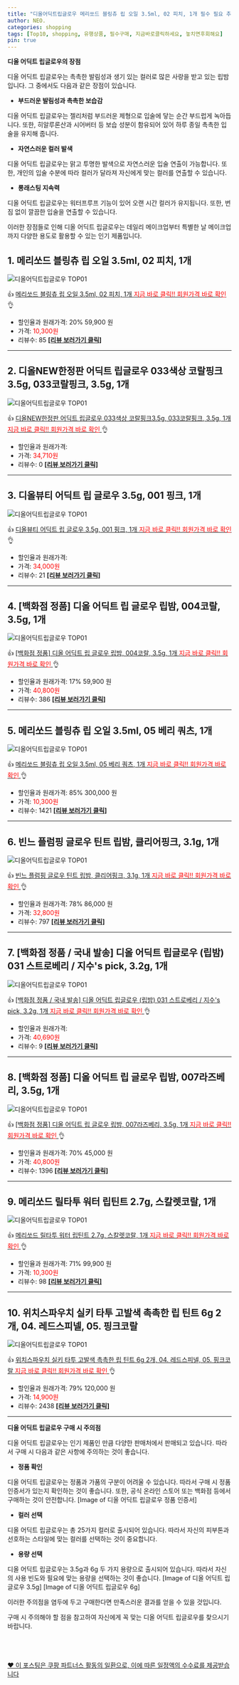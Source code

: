 ```yaml
---
title: "디올어딕트립글로우 메리쏘드 블링츄 립 오일 3.5ml, 02 피치, 1개 필수 필요 추천 제품 비교 최저 가격 비교 장점 구매 후기 구매평"
author: NEO.
categories: shopping
tags: [Top10, shopping, 유행상품, 필수구매, 지금바로클릭하세요, 놓치면후회해요]
pin: true
---
```

**디올 어딕트 립글로우의 장점**

디올 어딕트 립글로우는 촉촉한 발림성과 생기 있는 컬러로 많은 사랑을 받고 있는 립밤입니다. 그 중에서도 다음과 같은 장점이 있습니다.

* **부드러운 발림성과 촉촉한 보습감**

디올 어딕트 립글로우는 젤리처럼 부드러운 제형으로 입술에 닿는 순간 부드럽게 녹아듭니다. 또한, 히알루론산과 시어버터 등 보습 성분이 함유되어 있어 하루 종일 촉촉한 입술을 유지해 줍니다.

* **자연스러운 컬러 발색**

디올 어딕트 립글로우는 맑고 투명한 발색으로 자연스러운 입술 연출이 가능합니다. 또한, 개인의 입술 수분에 따라 컬러가 달라져 자신에게 맞는 컬러를 연출할 수 있습니다.

* **롱래스팅 지속력**

디올 어딕트 립글로우는 워터프루프 기능이 있어 오랜 시간 컬러가 유지됩니다. 또한, 번짐 없이 깔끔한 입술을 연출할 수 있습니다.

이러한 장점들로 인해 디올 어딕트 립글로우는 데일리 메이크업부터 특별한 날 메이크업까지 다양한 용도로 활용할 수 있는 인기 제품입니다.

   

## 1. 메리쏘드 블링츄 립 오일 3.5ml, 02 피치, 1개

![디올어딕트립글로우 TOP01](https://thumbnail7.coupangcdn.com/thumbnails/remote/490x490ex/image/rs_quotation_api/1abmnbhd/c9814a5760b14717af302fae61a516f8.jpg)


👍 [메리쏘드 블링츄 립 오일 3.5ml, 02 피치, 1개 <font color=red> 지금 바로 클릭!! 회원가격 바로 확인 </font> ](https://link.coupang.com/re/AFFSDP?lptag=AF3617701&subid=GithubCoopas&pageKey=7197120547&traceid=V0-153&itemId=18183585270&vendorItemId=85332539706) 👌 


- 할인율과 원래가격: 20%  59,900   원
- 가격: <span style='color:red'>10,300원</span>
- 리뷰수: 85  [**[리뷰 보러가기 클릭]**](https://link.coupang.com/re/AFFSDP?lptag=AF3617701&subid=GithubCoopas&pageKey=7197120547&traceid=V0-153&itemId=18183585270&vendorItemId=85332539706)

---


   

## 2. 디올NEW한정판 어딕트 립글로우 033색상 코랄핑크3.5g, 033코랄핑크, 3.5g, 1개

![디올어딕트립글로우 TOP01](https://thumbnail10.coupangcdn.com/thumbnails/remote/490x490ex/image/vendor_inventory/1dd1/ebe317772d4baf1992c41c6ce15a54d607243728c4ede09b5574919abcb0.jpg)


👍 [디올NEW한정판 어딕트 립글로우 033색상 코랄핑크3.5g, 033코랄핑크, 3.5g, 1개 <font color=red> 지금 바로 클릭!! 회원가격 바로 확인 </font> ](https://link.coupang.com/re/AFFSDP?lptag=AF3617701&subid=GithubCoopas&pageKey=6429878637&traceid=V0-153&itemId=19445562183&vendorItemId=87112357644) 👌 


- 할인율과 원래가격: 
- 가격: <span style='color:red'>34,710원</span>
- 리뷰수: 0  [**[리뷰 보러가기 클릭]**](https://link.coupang.com/re/AFFSDP?lptag=AF3617701&subid=GithubCoopas&pageKey=6429878637&traceid=V0-153&itemId=19445562183&vendorItemId=87112357644)

---


   

## 3. 디올뷰티 어딕트 립 글로우 3.5g, 001 핑크, 1개

![디올어딕트립글로우 TOP01](https://thumbnail6.coupangcdn.com/thumbnails/remote/490x490ex/image/vendor_inventory/f76a/6442083586f03669eb9f4991ec10b34b1dbdb339f43a97c191f8a1cde1aa.jpg)


👍 [디올뷰티 어딕트 립 글로우 3.5g, 001 핑크, 1개 <font color=red> 지금 바로 클릭!! 회원가격 바로 확인 </font> ](https://link.coupang.com/re/AFFSDP?lptag=AF3617701&subid=GithubCoopas&pageKey=6429878637&traceid=V0-153&itemId=19505774604&vendorItemId=87112357490) 👌 


- 할인율과 원래가격: 
- 가격: <span style='color:red'>34,000원</span>
- 리뷰수: 21  [**[리뷰 보러가기 클릭]**](https://link.coupang.com/re/AFFSDP?lptag=AF3617701&subid=GithubCoopas&pageKey=6429878637&traceid=V0-153&itemId=19505774604&vendorItemId=87112357490)

---


   

## 4. [백화점 정품] 디올 어딕트 립 글로우 립밤, 004코랄, 3.5g, 1개

![디올어딕트립글로우 TOP01](https://thumbnail7.coupangcdn.com/thumbnails/remote/490x490ex/image/vendor_inventory/9d65/6a0e071bf10167f57687f4d0ab6b2c24d8903e954702b1e6cb093d9519c6.jpg)


👍 [[백화점 정품] 디올 어딕트 립 글로우 립밤, 004코랄, 3.5g, 1개 <font color=red> 지금 바로 클릭!! 회원가격 바로 확인 </font> ](https://link.coupang.com/re/AFFSDP?lptag=AF3617701&subid=GithubCoopas&pageKey=6429878637&traceid=V0-153&itemId=20015554703&vendorItemId=87112357495) 👌 


- 할인율과 원래가격: 17%  59,900   원
- 가격: <span style='color:red'>40,800원</span>
- 리뷰수: 386  [**[리뷰 보러가기 클릭]**](https://link.coupang.com/re/AFFSDP?lptag=AF3617701&subid=GithubCoopas&pageKey=6429878637&traceid=V0-153&itemId=20015554703&vendorItemId=87112357495)

---


   

## 5. 메리쏘드 블링츄 립 오일 3.5ml, 05 베리 쿼츠, 1개

![디올어딕트립글로우 TOP01](https://thumbnail8.coupangcdn.com/thumbnails/remote/490x490ex/image/rs_quotation_api/j4sccem0/63fec3c060854743b4578669ed7c539c.jpg)


👍 [메리쏘드 블링츄 립 오일 3.5ml, 05 베리 쿼츠, 1개 <font color=red> 지금 바로 클릭!! 회원가격 바로 확인 </font> ](https://link.coupang.com/re/AFFSDP?lptag=AF3617701&subid=GithubCoopas&pageKey=7197120547&traceid=V0-153&itemId=18183585273&vendorItemId=85332539751) 👌 


- 할인율과 원래가격: 85%  300,000   원
- 가격: <span style='color:red'>10,300원</span>
- 리뷰수: 1421  [**[리뷰 보러가기 클릭]**](https://link.coupang.com/re/AFFSDP?lptag=AF3617701&subid=GithubCoopas&pageKey=7197120547&traceid=V0-153&itemId=18183585273&vendorItemId=85332539751)

---


   

## 6. 빈느 플럼핑 글로우 틴트 립밤, 클리어핑크, 3.1g, 1개

![디올어딕트립글로우 TOP01](https://thumbnail8.coupangcdn.com/thumbnails/remote/490x490ex/image/vendor_inventory/9f81/e1f6cdaee9b3f8d542191fd915ee6763309d9b07184f982060347dd4950a.jpg)


👍 [빈느 플럼핑 글로우 틴트 립밤, 클리어핑크, 3.1g, 1개 <font color=red> 지금 바로 클릭!! 회원가격 바로 확인 </font> ](https://link.coupang.com/re/AFFSDP?lptag=AF3617701&subid=GithubCoopas&pageKey=7317776713&traceid=V0-153&itemId=18762031258&vendorItemId=87464478946) 👌 


- 할인율과 원래가격: 78%  86,000   원
- 가격: <span style='color:red'>32,800원</span>
- 리뷰수: 797  [**[리뷰 보러가기 클릭]**](https://link.coupang.com/re/AFFSDP?lptag=AF3617701&subid=GithubCoopas&pageKey=7317776713&traceid=V0-153&itemId=18762031258&vendorItemId=87464478946)

---


   

## 7. [백화점 정품 / 국내 발송] 디올 어딕트 립글로우 (립밤) 031 스트로베리 / 지수's pick, 3.2g, 1개

![디올어딕트립글로우 TOP01](https://thumbnail9.coupangcdn.com/thumbnails/remote/490x490ex/image/vendor_inventory/b01c/6cde4d88ad10599cb18cc4cd7a611cf96bef6f97eca0c2f63211f67c92db.jpg)


👍 [[백화점 정품 / 국내 발송] 디올 어딕트 립글로우 (립밤) 031 스트로베리 / 지수's pick, 3.2g, 1개 <font color=red> 지금 바로 클릭!! 회원가격 바로 확인 </font> ](https://link.coupang.com/re/AFFSDP?lptag=AF3617701&subid=GithubCoopas&pageKey=6429878637&traceid=V0-153&itemId=17523527311&vendorItemId=87112357351) 👌 


- 할인율과 원래가격: 
- 가격: <span style='color:red'>40,690원</span>
- 리뷰수: 9  [**[리뷰 보러가기 클릭]**](https://link.coupang.com/re/AFFSDP?lptag=AF3617701&subid=GithubCoopas&pageKey=6429878637&traceid=V0-153&itemId=17523527311&vendorItemId=87112357351)

---


   

## 8. [백화점 정품] 디올 어딕트 립 글로우 립밤, 007라즈베리, 3.5g, 1개

![디올어딕트립글로우 TOP01](https://thumbnail8.coupangcdn.com/thumbnails/remote/490x490ex/image/vendor_inventory/10d0/163aeb6bcee79794cfeac3b333ce7821fc6033bd2b0117c224117884331e.jpg)


👍 [[백화점 정품] 디올 어딕트 립 글로우 립밤, 007라즈베리, 3.5g, 1개 <font color=red> 지금 바로 클릭!! 회원가격 바로 확인 </font> ](https://link.coupang.com/re/AFFSDP?lptag=AF3617701&subid=GithubCoopas&pageKey=6429878637&traceid=V0-153&itemId=20102654677&vendorItemId=87112357518) 👌 


- 할인율과 원래가격: 70%  45,000   원
- 가격: <span style='color:red'>40,800원</span>
- 리뷰수: 1396  [**[리뷰 보러가기 클릭]**](https://link.coupang.com/re/AFFSDP?lptag=AF3617701&subid=GithubCoopas&pageKey=6429878637&traceid=V0-153&itemId=20102654677&vendorItemId=87112357518)

---


   

## 9. 메리쏘드 릴타투 워터 립틴트 2.7g, 스칼렛코랄, 1개

![디올어딕트립글로우 TOP01](https://thumbnail8.coupangcdn.com/thumbnails/remote/490x490ex/image/retail/images/4077108807331109-e48ee1d2-fc62-467c-86e4-074f5cafd28b.jpg)


👍 [메리쏘드 릴타투 워터 립틴트 2.7g, 스칼렛코랄, 1개 <font color=red> 지금 바로 클릭!! 회원가격 바로 확인 </font> ](https://link.coupang.com/re/AFFSDP?lptag=AF3617701&subid=GithubCoopas&pageKey=5884890519&traceid=V0-153&itemId=10459951738&vendorItemId=77741737207) 👌 


- 할인율과 원래가격: 71%  99,900   원
- 가격: <span style='color:red'>10,300원</span>
- 리뷰수: 98  [**[리뷰 보러가기 클릭]**](https://link.coupang.com/re/AFFSDP?lptag=AF3617701&subid=GithubCoopas&pageKey=5884890519&traceid=V0-153&itemId=10459951738&vendorItemId=77741737207)

---


   

## 10. 위치스파우치 실키 타투 고발색 촉촉한 립 틴트 6g 2개, 04. 레드스피넬, 05. 핑크코랄

![디올어딕트립글로우 TOP01](https://thumbnail10.coupangcdn.com/thumbnails/remote/490x490ex/image/vendor_inventory/8dc2/0e77f98da7e7d55dbe5388061d0fae732361f1b7a43156759bc8be49987d.jpg)


👍 [위치스파우치 실키 타투 고발색 촉촉한 립 틴트 6g 2개, 04. 레드스피넬, 05. 핑크코랄 <font color=red> 지금 바로 클릭!! 회원가격 바로 확인 </font> ](https://link.coupang.com/re/AFFSDP?lptag=AF3617701&subid=GithubCoopas&pageKey=7716519991&traceid=V0-153&itemId=20697661730&vendorItemId=87769006507) 👌 


- 할인율과 원래가격: 79%  120,000   원
- 가격: <span style='color:red'>14,900원</span>
- 리뷰수: 2438  [**[리뷰 보러가기 클릭]**](https://link.coupang.com/re/AFFSDP?lptag=AF3617701&subid=GithubCoopas&pageKey=7716519991&traceid=V0-153&itemId=20697661730&vendorItemId=87769006507)

---
**디올 어딕트 립글로우 구매 시 주의점**

디올 어딕트 립글로우는 인기 제품인 만큼 다양한 판매처에서 판매되고 있습니다. 따라서 구매 시 다음과 같은 사항에 주의하는 것이 좋습니다.

* **정품 확인**

디올 어딕트 립글로우는 정품과 가품의 구분이 어려울 수 있습니다. 따라서 구매 시 정품 인증서가 있는지 확인하는 것이 좋습니다. 또한, 공식 온라인 스토어 또는 백화점 등에서 구매하는 것이 안전합니다.
[Image of 디올 어딕트 립글로우 정품 인증서]

* **컬러 선택**

디올 어딕트 립글로우는 총 25가지 컬러로 출시되어 있습니다. 따라서 자신의 피부톤과 선호하는 스타일에 맞는 컬러를 선택하는 것이 중요합니다.

* **용량 선택**

디올 어딕트 립글로우는 3.5g과 6g 두 가지 용량으로 출시되어 있습니다. 따라서 자신의 사용 빈도와 필요에 맞는 용량을 선택하는 것이 좋습니다.
[Image of 디올 어딕트 립글로우 3.5g]
[Image of 디올 어딕트 립글로우 6g]

이러한 주의점을 염두에 두고 구매한다면 만족스러운 결과를 얻을 수 있을 것입니다.

구매 시 주의해야 할 점을 참고하여 자신에게 꼭 맞는 디올 어딕트 립글로우를 찾으시기 바랍니다.<br><br><br><br><br> [ ❤  이 포스팅은 쿠팡 파트너스 활동의 일환으로, 이에 따른 일정액의 수수료를 제공받습니다](https://link.coupang.com/a/bcEFyh)